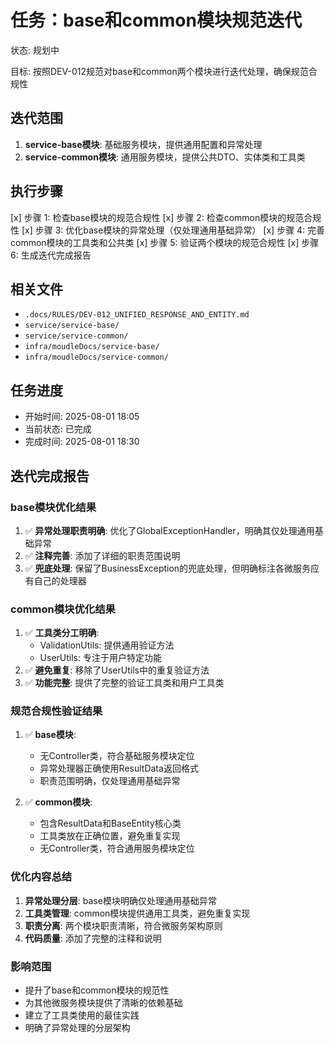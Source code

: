 # 任务：base和common模块规范迭代
状态: 规划中

目标: 按照DEV-012规范对base和common两个模块进行迭代处理，确保规范合规性

## 迭代范围
1. **service-base模块**: 基础服务模块，提供通用配置和异常处理
2. **service-common模块**: 通用服务模块，提供公共DTO、实体类和工具类

## 执行步骤
[x] 步骤 1: 检查base模块的规范合规性
[x] 步骤 2: 检查common模块的规范合规性
[x] 步骤 3: 优化base模块的异常处理（仅处理通用基础异常）
[x] 步骤 4: 完善common模块的工具类和公共类
[x] 步骤 5: 验证两个模块的规范合规性
[x] 步骤 6: 生成迭代完成报告

## 相关文件
- `.docs/RULES/DEV-012_UNIFIED_RESPONSE_AND_ENTITY.md`
- `service/service-base/`
- `service/service-common/`
- `infra/moudleDocs/service-base/`
- `infra/moudleDocs/service-common/`

## 任务进度
- 开始时间: 2025-08-01 18:05
- 当前状态: 已完成
- 完成时间: 2025-08-01 18:30

## 迭代完成报告

### base模块优化结果
1. ✅ **异常处理职责明确**: 优化了GlobalExceptionHandler，明确其仅处理通用基础异常
2. ✅ **注释完善**: 添加了详细的职责范围说明
3. ✅ **兜底处理**: 保留了BusinessException的兜底处理，但明确标注各微服务应有自己的处理器

### common模块优化结果
1. ✅ **工具类分工明确**: 
   - ValidationUtils: 提供通用验证方法
   - UserUtils: 专注于用户特定功能
2. ✅ **避免重复**: 移除了UserUtils中的重复验证方法
3. ✅ **功能完整**: 提供了完整的验证工具类和用户工具类

### 规范合规性验证结果
1. ✅ **base模块**: 
   - 无Controller类，符合基础服务模块定位
   - 异常处理器正确使用ResultData返回格式
   - 职责范围明确，仅处理通用基础异常

2. ✅ **common模块**:
   - 包含ResultData和BaseEntity核心类
   - 工具类放在正确位置，避免重复实现
   - 无Controller类，符合通用服务模块定位

### 优化内容总结
1. **异常处理分层**: base模块明确仅处理通用基础异常
2. **工具类管理**: common模块提供通用工具类，避免重复实现
3. **职责分离**: 两个模块职责清晰，符合微服务架构原则
4. **代码质量**: 添加了完整的注释和说明

### 影响范围
- 提升了base和common模块的规范性
- 为其他微服务模块提供了清晰的依赖基础
- 建立了工具类使用的最佳实践
- 明确了异常处理的分层架构 